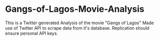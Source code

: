 # Gangs-of-Lagos-Movie-Analysis
This is a Twitter generated  Analysis of the movie "Gangs of Lagos"
Made use of Twitter API to scrape data from it's database. Replication should ensure personal API keys.
